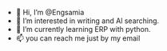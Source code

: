 - 👋 Hi, I’m @Engsamia
- 👀 I’m interested in writing and Al searching.
- 🌱 I’m currently learning ERP with python.
- 📫 you can  reach me just by my email 


